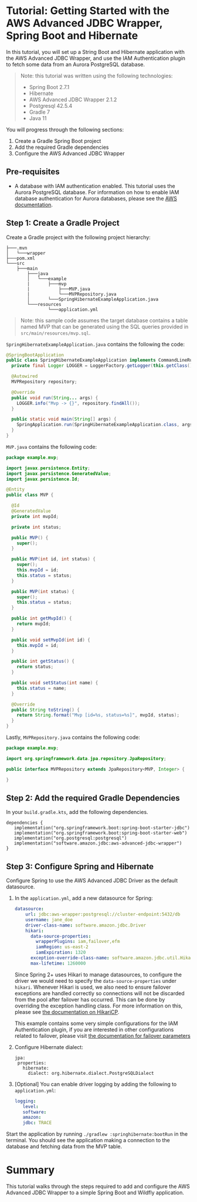 # Tutorial: Getting Started with the AWS Advanced JDBC Wrapper, Spring Boot and Hibernate

In this tutorial, you will set up a String Boot and Hibernate application with the AWS Advanced JDBC Wrapper, and use the IAM Authentication plugin to fetch some data from an Aurora PostgreSQL database.

> Note: this tutorial was written using the following technologies:
>    - Spring Boot 2.7.1
>    - Hibernate
>    - AWS Advanced JDBC Wrapper 2.1.2
>    - Postgresql 42.5.4
>    - Gradle 7
>    - Java 11

You will progress through the following sections:
1. Create a Gradle Spring Boot project
2. Add the required Gradle dependencies
3. Configure the AWS Advanced JDBC Wrapper

## Pre-requisites
- A database with IAM authentication enabled. This tutorial uses the Aurora PostgreSQL database. For information on how to enable IAM database authentication for Aurora databases, please see the [AWS documentation](https://docs.aws.amazon.com/AmazonRDS/latest/UserGuide/UsingWithRDS.IAMDBAuth.html).

## Step 1: Create a Gradle Project
Create a Gradle project with the following project hierarchy:

```
├───.mvn
│   └───wrapper
├───pom.xml
└───src
    ├───main
        ├───java
        │   └───example
        |       ├───mvp
        |           ├───MVP.java
        |           └───MVPRepository.java
        │       └───SpringHibernateExampleApplication.java
        └───resources
                └───application.yml
```

> Note: this sample code assumes the target database contains a table named MVP that can be generated using the SQL queries provided in `src/main/resources/mvp.sql`.

`SpringHibernateExampleApplication.java` contains the following the code:

```java
@SpringBootApplication
public class SpringHibernateExampleApplication implements CommandLineRunner {
  private final Logger LOGGER = LoggerFactory.getLogger(this.getClass());

  @Autowired
  MVPRepository repository;

  @Override
  public void run(String... args) {
    LOGGER.info("Mvp -> {}", repository.findAll());
  }

  public static void main(String[] args) {
    SpringApplication.run(SpringHibernateExampleApplication.class, args);
  }
}
```

`MVP.java` contains the following code:
```java
package example.mvp;

import javax.persistence.Entity;
import javax.persistence.GeneratedValue;
import javax.persistence.Id;

@Entity
public class MVP {

  @Id
  @GeneratedValue
  private int mvpId;

  private int status;

  public MVP() {
    super();
  }

  public MVP(int id, int status) {
    super();
    this.mvpId = id;
    this.status = status;
  }

  public MVP(int status) {
    super();
    this.status = status;
  }

  public int getMvpId() {
    return mvpId;
  }

  public void setMvpId(int id) {
    this.mvpId = id;
  }

  public int getStatus() {
    return status;
  }

  public void setStatus(int name) {
    this.status = name;
  }

  @Override
  public String toString() {
    return String.format("Mvp [id=%s, status=%s]", mvpId, status);
  }
}
```
Lastly, `MVPRepository.java` contains the following code:
```java
package example.mvp;

import org.springframework.data.jpa.repository.JpaRepository;

public interface MVPRepository extends JpaRepository<MVP, Integer> {

}
```

## Step 2: Add the required Gradle Dependencies
In your `build.gradle.kts`, add the following dependencies.

```
dependencies {
   implementation("org.springframework.boot:spring-boot-starter-jdbc")
   implementation("org.springframework.boot:spring-boot-starter-web")
   implementation("org.postgresql:postgresql")
   implementation("software.amazon.jdbc:aws-advanced-jdbc-wrapper")
}
```

## Step 3: Configure Spring and Hibernate
Configure Spring to use the AWS Advanced JDBC Driver as the default datasource.

1. In the `application.yml`, add a new datasource for Spring:
    ```yaml
    datasource:
        url: jdbc:aws-wrapper:postgresql://cluster-endpoint:5432/db
        username: jane_doe
        driver-class-name: software.amazon.jdbc.Driver
        hikari:
          data-source-properties:
            wrapperPlugins: iam,failover,efm
            iamRegion: us-east-2
            iamExpiration: 1320
          exception-override-class-name: software.amazon.jdbc.util.HikariCPSQLException
          max-lifetime: 1260000
    ```
   Since Spring 2+ uses Hikari to manage datasources, to configure the driver we would need to specify the `data-source-properties` under `hikari`.
   Whenever Hikari is used, we also need to ensure failover exceptions are handled correctly so connections will not be discarded from the pool after failover has occurred. This can be done by overriding the exception handling class. For more information on this, please see [the documentation on HikariCP](../../docs/using-the-jdbc-driver/using-plugins/UsingTheFailoverPlugin.md#hikaricp).
   
   This example contains some very simple configurations for the IAM Authentication plugin, if you are interested in other configurations related to failover, please visit [the documentation for failover parameters](../../docs/using-the-jdbc-driver/using-plugins/UsingTheFailoverPlugin.md#failover-parameters)
2. Configure Hibernate dialect:
   ```properties
   jpa:
    properties:
      hibernate:
        dialect: org.hibernate.dialect.PostgreSQLDialect
   ```
3. [Optional] You can enable driver logging by adding the following to `application.yml`:
   ```yaml
   logging:
      level:
      software:
      amazon:
      jdbc: TRACE
   ```

Start the application by running `./gradlew :springhibernate:bootRun` in the terminal. You should see the application making a connection to the database and fetching data from the MVP table.

# Summary
This tutorial walks through the steps required to add and configure the AWS Advanced JDBC Wrapper to a simple Spring Boot and Wildfly application.
